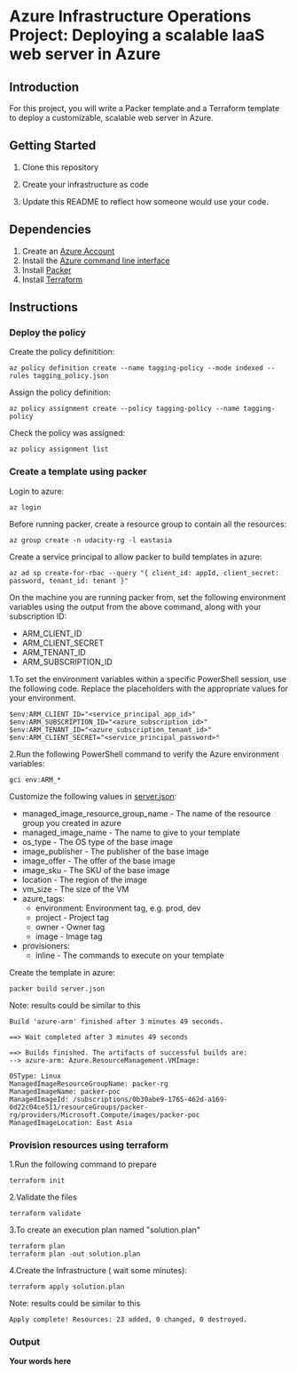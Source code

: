 # Azure Infrastructure Operations Project: Deploying a scalable IaaS web server in Azure

## Introduction
For this project, you will write a Packer template and a Terraform template to deploy a customizable, scalable web server in Azure.

## Getting Started
1. Clone this repository

2. Create your infrastructure as code

3. Update this README to reflect how someone would use your code.

## Dependencies
1. Create an [Azure Account](https://portal.azure.com) 
2. Install the [Azure command line interface](https://docs.microsoft.com/en-us/cli/azure/install-azure-cli?view=azure-cli-latest)
3. Install [Packer](https://www.packer.io/downloads)
4. Install [Terraform](https://www.terraform.io/downloads.html)

## Instructions
### Deploy the policy

Create the policy definitition:
```
az policy definition create --name tagging-policy --mode indexed --rules tagging_policy.json
```
Assign the policy definition:
```
az policy assignment create --policy tagging-policy --name tagging-policy
```
Check the policy was assigned:
```
az policy assignment list
```

### Create a template using packer

Login to azure:
```
az login
```

Before running packer, create a resource group to contain all the resources:
```
az group create -n udacity-rg -l eastasia
```
Create a service principal to allow packer to build templates in azure:
```
az ad sp create-for-rbac --query "{ client_id: appId, client_secret: password, tenant_id: tenant }"
```

On the machine you are running packer from, set the following environment variables using the output from the above command, along with your subscription ID:

- ARM_CLIENT_ID
- ARM_CLIENT_SECRET
- ARM_TENANT_ID
- ARM_SUBSCRIPTION_ID

1.To set the environment variables within a specific PowerShell session, use the following code. Replace the placeholders with the appropriate values for your environment.
```
$env:ARM_CLIENT_ID="<service_principal_app_id>"
$env:ARM_SUBSCRIPTION_ID="<azure_subscription_id>"
$env:ARM_TENANT_ID="<azure_subscription_tenant_id>"
$env:ARM_CLIENT_SECRET="<service_principal_password>"
```
2.Run the following PowerShell command to verify the Azure environment variables:
```
gci env:ARM_*
```
Customize the following values in [server.json](server.json):
- managed_image_resource_group_name - The name of the resource group you created in azure
- managed_image_name - The name to give to your template
- os_type - The OS type of the base image
- image_publisher - The publisher of the base image
- image_offer -  The offer of the base image
- image_sku - The SKU of the base image
- location - The region of the image
- vm_size - The size of the VM
- azure_tags:
  - environment: Environment tag, e.g. prod, dev
  - project - Project tag
  - owner - Owner tag
  - image - Image tag
- provisioners:
  - inline - The commands to execute on your template

Create the template in azure:
```
packer build server.json
```
Note: results could be similar to this
```
Build 'azure-arm' finished after 3 minutes 49 seconds.

==> Wait completed after 3 minutes 49 seconds

==> Builds finished. The artifacts of successful builds are:
--> azure-arm: Azure.ResourceManagement.VMImage:

OSType: Linux
ManagedImageResourceGroupName: packer-rg
ManagedImageName: packer-poc
ManagedImageId: /subscriptions/0b30abe9-1765-462d-a169-0d22c04ce511/resourceGroups/packer-rg/providers/Microsoft.Compute/images/packer-poc
ManagedImageLocation: East Asia
```
### Provision resources using terraform
1.Run the following command to prepare
```
terraform init
```
2.Validate the files
```
terraform validate
```
3.To create an execution plan named "solution.plan"
```
terraform plan
terraform plan -out solution.plan
```
4.Create the Infrastructure ( wait some minutes):
```
terraform apply solution.plan
```
Note: results could be similar to this
```
Apply complete! Resources: 23 added, 0 changed, 0 destroyed.
```
### Output
**Your words here**

